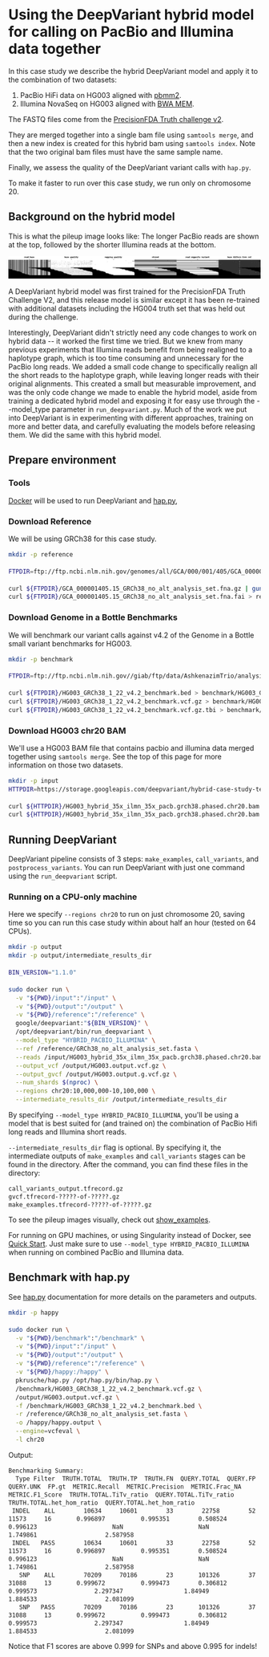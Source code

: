 # Using the DeepVariant hybrid model for calling on PacBio and Illumina data together

In this case study we describe the hybrid DeepVariant model and apply it to the
combination of two datasets:

1.  PacBio HiFi data on HG003 aligned with
    [pbmm2](https://github.com/PacificBiosciences/pbmm2).
2.  Illumina NovaSeq on HG003 aligned with
    [BWA MEM](https://github.com/lh3/bwa).

The FASTQ files come from the
[PrecisionFDA Truth challenge v2](https://precision.fda.gov/challenges/10/view).

They are merged together into a single bam file using `samtools merge`, and then
a new index is created for this hybrid bam using `samtools index`. Note that the
two original bam files must have the same sample name.

Finally, we assess the quality of the DeepVariant variant calls with `hap.py`.

To make it faster to run over this case study, we run only on chromosome 20.

## Background on the hybrid model

This is what the pileup image looks like: The longer PacBio reads are shown at
the top, followed by the shorter Illumina reads at the bottom.

![Example of a hybrid pileup for one variant](images/hybrid_pileup.png)

A DeepVariant hybrid model was first trained for the PrecisionFDA Truth
Challenge V2, and this release model is similar except it has been re-trained
with additional datasets including the HG004 truth set that was held out during
the challenge.

Interestingly, DeepVariant didn't strictly need any code changes to work on
hybrid data -- it worked the first time we tried. But we knew from many previous
experiments that Illumina reads benefit from being realigned to a haplotype
graph, which is too time consuming and unnecessary for the PacBio long reads. We
added a small code change to specifically realign all the short reads to the
haplotype graph, while leaving longer reads with their original alignments. This
created a small but measurable improvement, and was the only code change we made
to enable the hybrid model, aside from training a dedicated hybrid model and
exposing it for easy use through the --model_type parameter in
`run_deepvariant.py`. Much of the work we put into DeepVariant is in
experimenting with different approaches, training on more and better data, and
carefully evaluating the models before releasing them. We did the same with this
hybrid model.

## Prepare environment

### Tools

[Docker](https://docs.docker.com/get-docker/) will be used to run DeepVariant
and [hap.py](https://github.com/illumina/hap.py),

### Download Reference

We will be using GRCh38 for this case study.

```bash
mkdir -p reference

FTPDIR=ftp://ftp.ncbi.nlm.nih.gov/genomes/all/GCA/000/001/405/GCA_000001405.15_GRCh38/seqs_for_alignment_pipelines.ucsc_ids

curl ${FTPDIR}/GCA_000001405.15_GRCh38_no_alt_analysis_set.fna.gz | gunzip > reference/GRCh38_no_alt_analysis_set.fasta
curl ${FTPDIR}/GCA_000001405.15_GRCh38_no_alt_analysis_set.fna.fai > reference/GRCh38_no_alt_analysis_set.fasta.fai
```

### Download Genome in a Bottle Benchmarks

We will benchmark our variant calls against v4.2 of the Genome in a Bottle small
variant benchmarks for HG003.

```bash
mkdir -p benchmark

FTPDIR=ftp://ftp.ncbi.nlm.nih.gov//giab/ftp/data/AshkenazimTrio/analysis/NIST_v4.2_SmallVariantDraftBenchmark_07092020

curl ${FTPDIR}/HG003_GRCh38_1_22_v4.2_benchmark.bed > benchmark/HG003_GRCh38_1_22_v4.2_benchmark.bed
curl ${FTPDIR}/HG003_GRCh38_1_22_v4.2_benchmark.vcf.gz > benchmark/HG003_GRCh38_1_22_v4.2_benchmark.vcf.gz
curl ${FTPDIR}/HG003_GRCh38_1_22_v4.2_benchmark.vcf.gz.tbi > benchmark/HG003_GRCh38_1_22_v4.2_benchmark.vcf.gz.tbi
```

### Download HG003 chr20 BAM

We'll use a HG003 BAM file that contains pacbio and illumina data merged
together using `samtools merge`. See the top of this page for more information
on those two datasets.

```bash
mkdir -p input
HTTPDIR=https://storage.googleapis.com/deepvariant/hybrid-case-study-testdata

curl ${HTTPDIR}/HG003_hybrid_35x_ilmn_35x_pacb.grch38.phased.chr20.bam > input/HG003_hybrid_35x_ilmn_35x_pacb.grch38.phased.chr20.bam
curl ${HTTPDIR}/HG003_hybrid_35x_ilmn_35x_pacb.grch38.phased.chr20.bam.bai > input/HG003_hybrid_35x_ilmn_35x_pacb.grch38.phased.chr20.bam.bai
```

## Running DeepVariant

DeepVariant pipeline consists of 3 steps: `make_examples`, `call_variants`, and
`postprocess_variants`. You can run DeepVariant with just one command using the
`run_deepvariant` script.

### Running on a CPU-only machine

Here we specify `--regions chr20` to run on just chromosome 20, saving time so
you can run this case study within about half an hour (tested on 64 CPUs).

```bash
mkdir -p output
mkdir -p output/intermediate_results_dir

BIN_VERSION="1.1.0"

sudo docker run \
  -v "${PWD}/input":"/input" \
  -v "${PWD}/output":"/output" \
  -v "${PWD}/reference":"/reference" \
  google/deepvariant:"${BIN_VERSION}" \
  /opt/deepvariant/bin/run_deepvariant \
  --model_type "HYBRID_PACBIO_ILLUMINA" \
  --ref /reference/GRCh38_no_alt_analysis_set.fasta \
  --reads /input/HG003_hybrid_35x_ilmn_35x_pacb.grch38.phased.chr20.bam \
  --output_vcf /output/HG003.output.vcf.gz \
  --output_gvcf /output/HG003.output.g.vcf.gz \
  --num_shards $(nproc) \
  --regions chr20:10,000,000-10,100,000 \
  --intermediate_results_dir /output/intermediate_results_dir
```

By specifying `--model_type HYBRID_PACBIO_ILLUMINA`, you'll be using a model
that is best suited for (and trained on) the combination of PacBio Hifi long
reads and Illumina short reads.

`--intermediate_results_dir` flag is optional. By specifying it, the
intermediate outputs of `make_examples` and `call_variants` stages can be found
in the directory. After the command, you can find these files in the directory:

```
call_variants_output.tfrecord.gz
gvcf.tfrecord-?????-of-?????.gz
make_examples.tfrecord-?????-of-?????.gz
```

To see the pileup images visually, check out [show_examples](show-examples.md).

For running on GPU machines, or using Singularity instead of Docker, see
[Quick Start](deepvariant-quick-start.md). Just make sure to use `--model_type
HYBRID_PACBIO_ILLUMINA` when running on combined PacBio and Illumina data.

## Benchmark with hap.py

See [hap.py](https://github.com/illumina/hap.py) documentation for more details
on the parameters and outputs.

```bash
mkdir -p happy

sudo docker run \
  -v "${PWD}/benchmark":"/benchmark" \
  -v "${PWD}/input":"/input" \
  -v "${PWD}/output":"/output" \
  -v "${PWD}/reference":"/reference" \
  -v "${PWD}/happy:/happy" \
  pkrusche/hap.py /opt/hap.py/bin/hap.py \
  /benchmark/HG003_GRCh38_1_22_v4.2_benchmark.vcf.gz \
  /output/HG003.output.vcf.gz \
  -f /benchmark/HG003_GRCh38_1_22_v4.2_benchmark.bed \
  -r /reference/GRCh38_no_alt_analysis_set.fasta \
  -o /happy/happy.output \
  --engine=vcfeval \
  -l chr20
```

Output:

```
Benchmarking Summary:
  Type Filter  TRUTH.TOTAL  TRUTH.TP  TRUTH.FN  QUERY.TOTAL  QUERY.FP  QUERY.UNK  FP.gt  METRIC.Recall  METRIC.Precision  METRIC.Frac_NA  METRIC.F1_Score  TRUTH.TOTAL.TiTv_ratio  QUERY.TOTAL.TiTv_ratio  TRUTH.TOTAL.het_hom_ratio  QUERY.TOTAL.het_hom_ratio
 INDEL    ALL        10634     10601        33        22758        52      11573     16       0.996897          0.995351        0.508524         0.996123                     NaN                     NaN                   1.749861                   2.587958
 INDEL   PASS        10634     10601        33        22758        52      11573     16       0.996897          0.995351        0.508524         0.996123                     NaN                     NaN                   1.749861                   2.587958
   SNP    ALL        70209     70186        23       101326        37      31088     13       0.999672          0.999473        0.306812         0.999573                2.297347                 1.84949                   1.884533                   2.081099
   SNP   PASS        70209     70186        23       101326        37      31088     13       0.999672          0.999473        0.306812         0.999573                2.297347                 1.84949                   1.884533                   2.081099
```

Notice that F1 scores are above 0.999 for SNPs and above 0.995 for indels!
